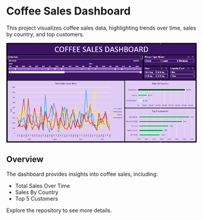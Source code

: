 # Coffee Sales Dashboard

This project visualizes coffee sales data, highlighting trends over time, sales by country, and top customers.

![Coffee Sales Dashboard](https://github.com/AbdullahAkhlaq/COFFEE-SALES-DASHBOARD/blob/main/Dashboard%203.png)

## Overview
The dashboard provides insights into coffee sales, including:
- Total Sales Over Time
- Sales By Country
- Top 5 Customers

Explore the repository to see more details.
